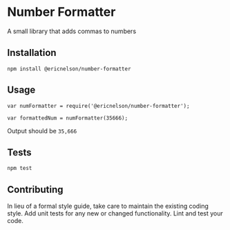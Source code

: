 Number Formatter
=========

A small library that adds commas to numbers

## Installation

  `npm install @ericnelson/number-formatter`

## Usage

    var numFormatter = require('@ericnelson/number-formatter');

    var formattedNum = numFormatter(35666);
  
  
  Output should be `35,666`


## Tests

  `npm test`

## Contributing

In lieu of a formal style guide, take care to maintain the existing coding style. Add unit tests for any new or changed functionality. Lint and test your code.